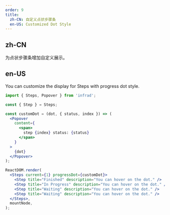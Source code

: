 ```yaml
---
order: 9
title:
  zh-CN: 自定义点状步骤条
  en-US: Customized Dot Style
---
```


## zh-CN

为点状步骤条增加自定义展示。

## en-US

You can customize the display for Steps with progress dot style.

```jsx
import { Steps, Popover } from 'infrad';

const { Step } = Steps;

const customDot = (dot, { status, index }) => (
  <Popover
    content={
      <span>
        step {index} status: {status}
      </span>
    }
  >
    {dot}
  </Popover>
);

ReactDOM.render(
  <Steps current={1} progressDot={customDot}>
    <Step title="Finished" description="You can hover on the dot." />
    <Step title="In Progress" description="You can hover on the dot." />
    <Step title="Waiting" description="You can hover on the dot." />
    <Step title="Waiting" description="You can hover on the dot." />
  </Steps>,
  mountNode,
);
```
